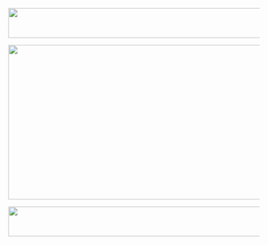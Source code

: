 

<p align="center">
  <img width="900" height="60" src="https://github.com/mrshowtiime/.../assets/139925106/7592deaa-5e3b-44f7-87ce-42f885282866">
</p>

<p align="center">
  <img width="540" height="310" src="https://github.com/mrshowtiime/.../assets/139925106/d12f0439-24fe-4628-b68d-f642cf56056c">
</p>

<p align="center">
  <img width="900" height="60" src="https://github.com/mrshowtiime/.../assets/139925106/7592deaa-5e3b-44f7-87ce-42f885282866">
</p> 
